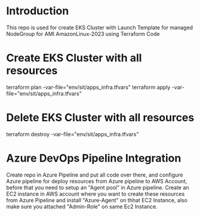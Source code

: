 # Introduction 
This repo is used for create EKS Cluster with Launch Template for managed NodeGroup for AMI AmazonLinux-2023 using Terraform Code

# Create EKS Cluster with all resources
terraform plan -var-file="env/sit/apps_infra.tfvars"
terraform apply -var-file="env/sit/apps_infra.tfvars"

# Delete EKS Cluster with all resources
terraform destroy -var-file="env/sit/apps_infra.tfvars" 

# Azure DevOps Pipeline Integration
Create repo in Azure Pipeline and put all code over there, and configure Azure pipeline for deploy resources from Azure pipeline to AWS Account, before that you need to setup an "Agent pool" in Azure pipeline. Create an EC2 instance in AWS account where you want to create these resources from Azure Pipeline and install "Azure-Agent" on thhat EC2 Instance, also make sure you attached "Admin-Role" on same Ec2 Instance.

